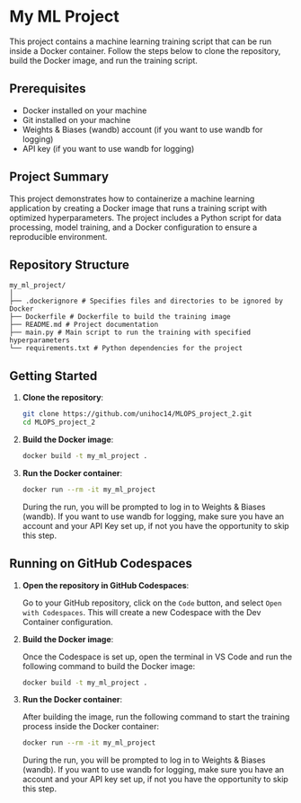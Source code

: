# My ML Project

This project contains a machine learning training script that can be run inside a Docker container. Follow the steps below to clone the repository, build the Docker image, and run the training script.

## Prerequisites

- Docker installed on your machine
- Git installed on your machine
- Weights & Biases (wandb) account (if you want to use wandb for logging)
- API key (if you want to use wandb for logging)

## Project Summary

This project demonstrates how to containerize a machine learning application by creating a Docker image that runs a training script with optimized hyperparameters. The project includes a Python script for data processing, model training, and a Docker configuration to ensure a reproducible environment.

## Repository Structure
```plaintext
my_ml_project/
│
├── .dockerignore # Specifies files and directories to be ignored by Docker
├── Dockerfile # Dockerfile to build the training image
├── README.md # Project documentation
├── main.py # Main script to run the training with specified hyperparameters
└── requirements.txt # Python dependencies for the project
```

## Getting Started

1. **Clone the repository**:

    ```sh
    git clone https://github.com/unihoc14/MLOPS_project_2.git
    cd MLOPS_project_2
    ```

2. **Build the Docker image**:

    ```sh
    docker build -t my_ml_project .
    ```

3. **Run the Docker container**:

    ```sh
    docker run --rm -it my_ml_project
    ```

    During the run, you will be prompted to log in to Weights & Biases (wandb). If you want to use wandb for logging, make sure you have an account and your API Key set up, if not you have the opportunity to skip this step.

## Running on GitHub Codespaces

1. **Open the repository in GitHub Codespaces**:

    Go to your GitHub repository, click on the `Code` button, and select `Open with Codespaces`. This will create a new Codespace with the Dev Container configuration.

2. **Build the Docker image**:

    Once the Codespace is set up, open the terminal in VS Code and run the following command to build the Docker image:

    ```sh
    docker build -t my_ml_project .
    ```

3. **Run the Docker container**:

    After building the image, run the following command to start the training process inside the Docker container:

    ```sh
    docker run --rm -it my_ml_project
    ```

    During the run, you will be prompted to log in to Weights & Biases (wandb). If you want to use wandb for logging, make sure you have an account and your API key set up, if not you have the opportunity to skip this step.


